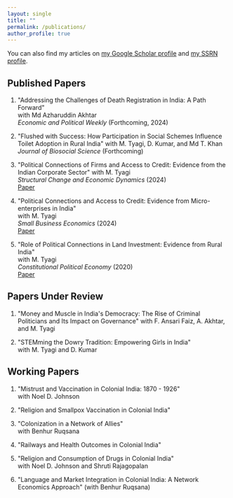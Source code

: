 ```yaml
---
layout: single
title: ""
permalink: /publications/
author_profile: true
---
```


You can also find my articles on [my Google Scholar profile](https://scholar.google.com/citations?hl=en&user=HeXslZEAAAAJ) and [my SSRN profile](https://papers.ssrn.com/sol3/cf_dev/AbsByAuth.cfm?per_id=2742099).

## Published Papers

1. "Addressing the Challenges of Death Registration in India: A Path Forward"  
   with Md Azharuddin Akhtar  
   *Economic and Political Weekly* (Forthcoming, 2024)

2. "Flushed with Success: How Participation in Social Schemes Influence Toilet Adoption in Rural India" with M. Tyagi, D. Kumar, and Md T. Khan  
   *Journal of Biosocial Science* (Forthcoming)

3. "Political Connections of Firms and Access to Credit: Evidence from the Indian Corporate Sector" with M. Tyagi  
   *Structural Change and Economic Dynamics* (2024)  
   [Paper](https://doi.org/10.1016/j.strueco.2024.03.006)

4. "Political Connections and Access to Credit: Evidence from Micro-enterprises in India"  
   with M. Tyagi  
   *Small Business Economics* (2024)  
   [Paper](https://doi.org/10.1007/s11187-024-00950-y)

5. "Role of Political Connections in Land Investment: Evidence from Rural India"  
   with M. Tyagi  
   *Constitutional Political Economy* (2020)  
   [Paper](https://doi.org/10.1007/s10602-019-09293-3)

## Papers Under Review

1. "Money and Muscle in India's Democracy: The Rise of Criminal Politicians and Its Impact on Governance" with F. Ansari Faiz, A. Akhtar, and M. Tyagi  

2. "STEMming the Dowry Tradition: Empowering Girls in India"  
   with M. Tyagi and D. Kumar  
   
## Working Papers

1. "Mistrust and Vaccination in Colonial India: 1870 - 1926"  
   with Noel D. Johnson

2. "Religion and Smallpox Vaccination in Colonial India"

3. "Colonization in a Network of Allies"  
   with Benhur Ruqsana

4. "Railways and Health Outcomes in Colonial India"

5. "Religion and Consumption of Drugs in Colonial India"  
   with Noel D. Johnson and Shruti Rajagopalan

6. "Language and Market Integration in Colonial India: A Network Economics Approach" (with Benhur Ruqsana)